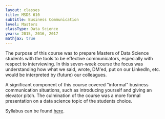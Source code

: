 ```yaml
---
layout: classes 
title: MSDS 610
subtitle: Business Communication 
level: Masters
classType: Data Science
years: 2015, 2016, 2017
mathjax: true
---
```


The purpose of this course was to prepare Masters of Data Science students with the tools to be effective communicators, especially with respect to interviewing. In this seven-week course the focus was understanding how what we said, wrote, DM'ed, put on our LinkedIn, etc. would be interpreted by (future) our colleagues. 

A significant component of this course covered "informal" business communication situations, such as introducing yourself and giving an elevator pitch. The culmination of the course was a more formal presentation on a data science topic of the students choice. 

Syllabus can be found [here](/assets/syllabi/BizCommSyllabus.pdf).